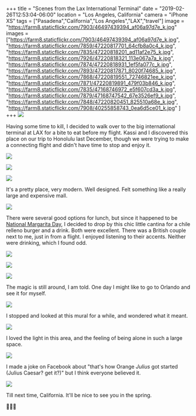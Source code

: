+++
title = "Scenes from the Lax International Terminal"
date = "2019-02-26T12:53:04-06:00"
location = "Los Angeles, California"
camera = "iPhone XS"
tags = ["Pasadena","California","Los Angeles","LAX","travel"]
image = "https://farm8.staticflickr.com/7903/46497439394_af06a97d7e_k.jpg"
images = ["https://farm8.staticflickr.com/7903/46497439394_af06a97d7e_k.jpg",
"https://farm8.staticflickr.com/7859/47220817701_64cfb8a0c4_k.jpg",
"https://farm8.staticflickr.com/7835/47220818201_ad11af2e75_k.jpg",
"https://farm8.staticflickr.com/7926/47220818321_113e067a7a_k.jpg",
"https://farm8.staticflickr.com/7874/47220818931_1ef5fa077c_k.jpg",
"https://farm8.staticflickr.com/7893/47220817871_8020f74685_k.jpg",
"https://farm8.staticflickr.com/7868/47220819551_72746821ee_k.jpg",
"https://farm8.staticflickr.com/7871/47220819891_479f03b846_k.jpg",
"https://farm8.staticflickr.com/7835/47168746972_e5f607cd3a_k.jpg",
"https://farm8.staticflickr.com/7879/47168747542_67e3526ef9_k.jpg",
"https://farm8.staticflickr.com/7848/47220820451_825510a68e_k.jpg",
"https://farm8.staticflickr.com/7908/40255858743_0ea6d5ce01_k.jpg"
]
+++
![](https://live.staticflickr.com/7903/46497439394_af06a97d7e_k.jpg)
<!--more-->

Having some time to kill, I decided to walk over to the big international terminal at LAX for a bite to eat before my flight. Kassi and I discovered this place on our trip to Honolulu last December, though we were trying to make a connecting flight and didn't have time to stop and enjoy it. 

![](https://live.staticflickr.com/7859/47220817701_64cfb8a0c4_k.jpg)

![](https://live.staticflickr.com/7835/47220818201_ad11af2e75_k.jpg)

![](https://live.staticflickr.com/7926/47220818321_113e067a7a_k.jpg)

It's a pretty place, very modern. Well designed. Felt something like a really large and expensive mall. 

![](https://live.staticflickr.com/7874/47220818931_1ef5fa077c_k.jpg)

There were several good options for lunch, but since it happened to be [National Margarita Day](https://nationaldaycalendar.com/national-margarita-day-february-22/), I decided to drop by this chic little cantina for a chile relleno burger and a drink. Both were excellent. There was a British couple next to me, just in from a flight. I enjoyed listening to their accents. Neither were drinking, which I found odd.

![](https://live.staticflickr.com/7893/47220817871_8020f74685_k.jpg)

![](https://live.staticflickr.com/7868/47220819551_72746821ee_k.jpg)

![](https://live.staticflickr.com/7871/47220819891_479f03b846_k.jpg)

The magic is still around, I am told. One day I might like to go to Orlando and see it for myself.

![](https://live.staticflickr.com/7835/47168746972_e5f607cd3a_k.jpg)

I stopped and looked at this mural for a while, and wondered what it meant.

![](https://live.staticflickr.com/7879/47168747542_67e3526ef9_k.jpg)

I loved the light in this area, and the feeling of being alone in such a large space. 

![](https://live.staticflickr.com/7848/47220820451_825510a68e_k.jpg)

I made a joke on Facebook about "that's how Orange *Julius* got started (Julius Caesar? get it?)" but I think everyone believed it.

![](https://live.staticflickr.com/7908/40255858743_0ea6d5ce01_k.jpg)

Till next time, California. It'll be nice to see you in the spring.

🐝🌸🐝
